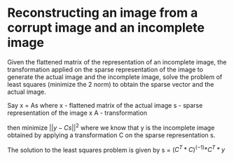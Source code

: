 # Reconstructing an image from a corrupt image and an incomplete image

Given the flattened matrix of the representation of an incomplete image, the transformation applied on the sparse representation of the image to generate the actual image and the incomplete image, solve the problem of least squares (minimize the 2 norm) to obtain the sparse vector and the actual image.

Say x = As
where x - flattened matrix of the actual image
s - sparse representation of the image x
A - transformation

then minimize $||y - Cs||^2$ where we know that y is the incomplete image obtained by applying a transformation C on the sparse representation s.

The solution to the least squares problem is given by 
s = $(C^T*C)^(-1)$$*C^T*y$
